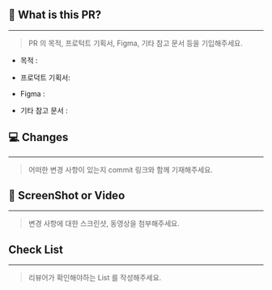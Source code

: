 ## 🧐 What is this PR?

---

> PR 의 목적, 프로턱트 기획서, Figma, 기타 참고 문서 등을 기입해주세요.

- 목적 :

- 프로덕트 기획서:

- Figma :

- 기타 참고 문서 :

## 💻 Changes

---

> 어떠한 변경 사항이 있는지 commit 링크와 함께 기재해주세요.

## 🎥 ScreenShot or Video

---

> 변경 사항에 대한 스크린샷, 동영상을 첨부해주세요.

## Check List

---

> 리뷰어가 확인해야하는 List 를 작성해주세요.
